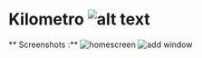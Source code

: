 Kilometro ![alt text](https://travis-ci.org/Narthe/compteur-km.svg "Build status")
=========

** Screenshots :**
![homescreen](http://i.imgur.com/dldcuP4.png)
![add window](http://i.imgur.com/loiqLli.png)
